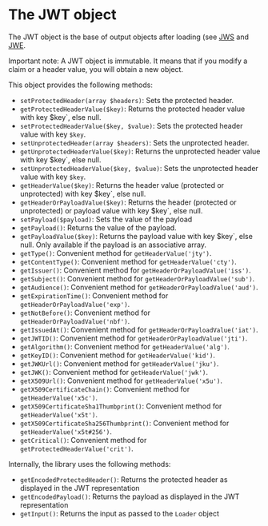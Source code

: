The JWT object
==============

The JWT object is the base of output objects after loading (see [JWS](jws.md) and [JWE](jwe.md).

Important note: A JWT object is immutable. It means that if you modify a claim or a header value, you will obtain a new object.

This object provides the following methods:

* `setProtectedHeader(array $headers)`: Sets the protected header.
* `getProtectedHeaderValue($key)`: Returns the protected header value with key $key`, else null.
* `setProtectedHeaderValue($key, $value)`: Sets the protected header value with key `$key`.
* `setUnprotectedHeader(array $headers)`:  Sets the unprotected header.
* `getUnprotectedHeaderValue($key)`: Returns the unprotected header value with key $key`, else null.
* `setUnprotectedHeaderValue($key, $value)`:  Sets the unprotected header value with key `$key`.
* `getHeaderValue($key)`: Returns the header value (protected or unprotected) with key $key`, else null.
* `getHeaderOrPayloadValue($key)`: Returns the header (protected or unprotected) or payload value with key $key`, else null.
* `setPayload($payload)`: Sets the value of the payload
* `getPayload()`: Returns the value of the payload.
* `getPayloadValue($key)`: Returns the payload value with key $key`, else null. Only available if the payload is an associative array.
* `getType()`: Convenient method for `getHeaderValue('jty')`.
* `getContentType()`: Convenient method for `getHeaderValue('cty')`.
* `getIssuer()`: Convenient method for `getHeaderOrPayloadValue('iss')`.
* `getSubject()`: Convenient method for `getHeaderOrPayloadValue('sub')`.
* `getAudience()`: Convenient method for `getHeaderOrPayloadValue('aud')`.
* `getExpirationTime()`: Convenient method for `getHeaderOrPayloadValue('exp')`.
* `getNotBefore()`: Convenient method for `getHeaderOrPayloadValue('nbf')`.
* `getIssuedAt()`: Convenient method for `getHeaderOrPayloadValue('iat')`.
* `getJWTID()`: Convenient method for `getHeaderOrPayloadValue('jti')`.
* `getAlgorithm()`: Convenient method for `getHeaderValue('alg')`.
* `getKeyID()`: Convenient method for `getHeaderValue('kid')`.
* `getJWKUrl()`: Convenient method for `getHeaderValue('jku')`.
* `getJWK()`: Convenient method for `getHeaderValue('jwk')`.
* `getX509Url()`: Convenient method for `getHeaderValue('x5u')`.
* `getX509CertificateChain()`: Convenient method for `getHeaderValue('x5c')`.
* `getX509CertificateSha1Thumbprint()`: Convenient method for `getHeaderValue('x5t')`.
* `getX509CertificateSha256Thumbprint()`: Convenient method for `getHeaderValue('x5t#256')`.
* `getCritical()`: Convenient method for `getProtectedHeaderValue('crit')`.

Internally, the library uses the following methods:

* `getEncodedProtectedHeader()`: Returns the protected header as displayed in the JWT representation
* `getEncodedPayload()`: Returns the payload as displayed in the JWT representation
*  `getInput()`: Returns the input as passed to the `Loader` object
